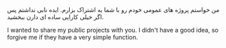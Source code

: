 من خواستم پروژه های عمومی خودم رو با شما به اشتراک بزارم.
ایده نابی نداشتم پس اگر خیلی کارایی ساده ای دارن ببخشید.

I wanted to share my public projects with you.
I didn't have a good idea, so forgive me if they have a very simple function.
